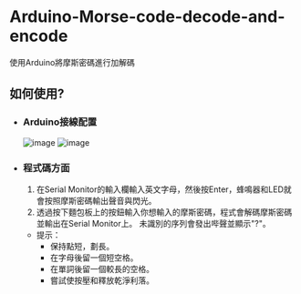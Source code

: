 # Arduino-Morse-code-decode-and-encode
使用Arduino將摩斯密碼進行加解碼
## 如何使用?
* ### Arduino接線配置
  ![image](https://github.com/MeowWnag/Arduino-Morse-code-decode-and-encode/assets/119922838/a24e7ba3-05a4-4208-b9b7-a4c271881687)
  ![image](https://github.com/MeowWnag/Arduino-Morse-code-decode-and-encode/assets/119922838/ba63edcf-b494-4943-b8b7-5e93ab35944c)
* ### 程式碼方面
  1. 在Serial Monitor的輸入欄輸入英文字母，然後按Enter，蜂鳴器和LED就會按照摩斯密碼輸出聲音與閃光。
  2. 透過按下麵包板上的按鈕輸入你想輸入的摩斯密碼，程式會解碼摩斯密碼並輸出在Serial Monitor上。
  未識別的序列會發出哔聲並顯示"?"。
  * 提示：
    * 保持點短，劃長。
    * 在字母後留一個短空格。
    * 在單詞後留一個較長的空格。
    * 嘗試使按壓和釋放乾淨利落。



